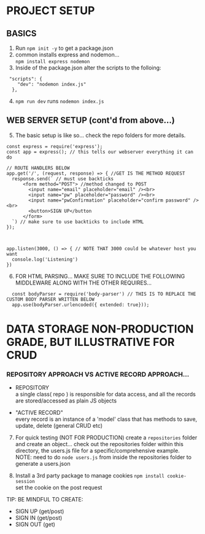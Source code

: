 # PROJECT SETUP

## BASICS
1) Run `npm init -y` to get a package.json
2) common installs express and nodemon...  
  `npm install express nodemon` 
3) Inside of the package.json alter the scripts to the folloing:
```
 "scripts": {
    "dev": "nodemon index.js"
  },
```  
4) `npm run dev` runs `nodemon index.js`

## WEB SERVER SETUP (cont'd from above...)

5) The basic setup is like so...  check the repo folders for more details.
```
const express = require('express');
const app = express(); // this tells our webserver everything it can do

// ROUTE HANDLERS BELOW
app.get('/', (request, response) => { //GET IS THE METHOD REQUEST
  response.send(` // must use backticks
      <form method="POST"> //method changed to POST 
        <input name="email" placeholder="email" /><br>
        <input name="pw" placeholder="password" /><br>
        <input name="pwConfirmation" placeholder="confirm password" /><br>
        <button>SIGN UP</button
      </form>
  `) // make sure to use backticks to include HTML
});



app.listen(3000, () => { // NOTE THAT 3000 could be whatever host you want
  console.log('Listening')
})
```

6) FOR HTML PARSING... MAKE SURE TO INCLUDE THE FOLLOWING MIDDLEWARE ALONG WITH THE OTHER REQUIRES...
```
  const bodyParser = require('body-parser') // THIS IS TO REPLACE THE CUSTOM BODY PARSER WRITTEN BELOW
  app.use(bodyParser.urlencoded({ extended: true}));
```

# DATA STORAGE NON-PRODUCTION GRADE, BUT ILLUSTRATIVE FOR CRUD

### REPOSITORY APPROACH VS ACTIVE RECORD APPROACH...
* REPOSITORY  
  a single class( repo ) is responsible for data access, and all the records are stored/accessed as plain JS objects

* "ACTIVE RECORD"  
  every record is an instance of a 'model' class that has methods to save, update, delete (general CRUD etc)

7) For quick testing (NOT FOR PRODUCTION) create a `repositories` folder and create an object... check out the repositories folder within this directory, the users.js file for a specific/comprehensive example.  
  NOTE: need to do `node users.js` from inside the repositories folder to generate a users.json

8) Install a 3rd party package to manage cookies `npm install cookie-session`  
  set the cookie on the post request  
  
  TIP: BE MINDFUL TO CREATE:
  * SIGN UP (get/post) 
  * SIGN IN (get/post)
  * SIGN OUT (get)


